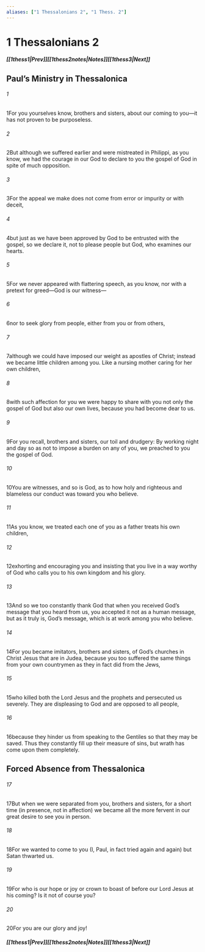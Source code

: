```yaml
---
aliases: ["1 Thessalonians 2", "1 Thess. 2"]
---
```

# 1 Thessalonians 2
##### <span class=arrow-left></span>[[1thess1|Prev]]<span class=navigation-separator></span>[[1thess2notes|Notes]]<span class=navigation-separator></span>[[1thess3|Next]]<span class=arrow-right></span>
## Paul’s Ministry in Thessalonica
###### 1
<span class=verse-first>1</span>For you yourselves know, brothers and sisters, about our coming to you—it has not proven to be purposeless.
###### 2
<span class=verse-body>2</span>But although we suffered earlier and were mistreated in Philippi, as you know, we had the courage in our God to declare to you the gospel of God in spite of much opposition.
###### 3
<span class=verse-body>3</span>For the appeal we make does not come from error or impurity or with deceit,
###### 4
<span class=verse-body>4</span>but just as we have been approved by God to be entrusted with the gospel, so we declare it, not to please people but God, who examines our hearts.
###### 5
<span class=verse-body>5</span>For we never appeared with flattering speech, as you know, nor with a pretext for greed—God is our witness—
###### 6
<span class=verse-body>6</span>nor to seek glory from people, either from you or from others,
###### 7
<span class=verse-body>7</span>although we could have imposed our weight as apostles of Christ; instead we became little children among you. Like a nursing mother caring for her own children,
###### 8
<span class=verse-body>8</span>with such affection for you we were happy to share with you not only the gospel of God but also our own lives, because you had become dear to us.
<div class=paragraph-break></div>

###### 9
<span class=verse-first>9</span>For you recall, brothers and sisters, our toil and drudgery: By working night and day so as not to impose a burden on any of you, we preached to you the gospel of God.
###### 10
<span class=verse-body>10</span>You are witnesses, and so is God, as to how holy and righteous and blameless our conduct was toward you who believe.
###### 11
<span class=verse-body>11</span>As you know, we treated each one of you as a father treats his own children,
###### 12
<span class=verse-body>12</span>exhorting and encouraging you and insisting that you live in a way worthy of God who calls you to his own kingdom and his glory.
<div class=paragraph-break></div>

###### 13
<span class=verse-first>13</span>And so we too constantly thank God that when you received God’s message that you heard from us, you accepted it not as a human message, but as it truly is, God’s message, which is at work among you who believe.
###### 14
<span class=verse-body>14</span>For you became imitators, brothers and sisters, of God’s churches in Christ Jesus that are in Judea, because you too suffered the same things from your own countrymen as they in fact did from the Jews,
###### 15
<span class=verse-body>15</span>who killed both the Lord Jesus and the prophets and persecuted us severely. They are displeasing to God and are opposed to all people,
###### 16
<span class=verse-body>16</span>because they hinder us from speaking to the Gentiles so that they may be saved. Thus they constantly fill up their measure of sins, but wrath has come upon them completely.
## Forced Absence from Thessalonica
###### 17
<span class=verse-first>17</span>But when we were separated from you, brothers and sisters, for a short time (in presence, not in affection) we became all the more fervent in our great desire to see you in person.
###### 18
<span class=verse-body>18</span>For we wanted to come to you (I, Paul, in fact tried again and again) but Satan thwarted us.
###### 19
<span class=verse-body>19</span>For who is our hope or joy or crown to boast of before our Lord Jesus at his coming? Is it not of course you?
###### 20
<span class=verse-body>20</span>For you are our glory and joy!
##### <span class=arrow-left></span>[[1thess1|Prev]]<span class=navigation-separator></span>[[1thess2notes|Notes]]<span class=navigation-separator></span>[[1thess3|Next]]<span class=arrow-right></span>